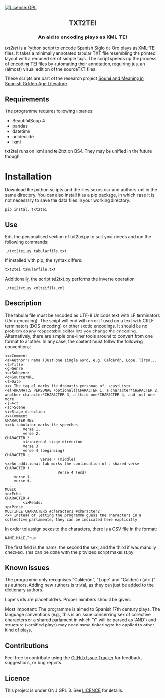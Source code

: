 [![License: GPL](https://img.shields.io/github/license/fsanzl/txt2tei)](https://opensource.org/licenses/GPL-3.0)
<!--- [![Version: 1.0.2-1](https://img.shields.io/github/v/release/fsanzl/txt2tei?include_prereleases)](https://pypi.org/project/txt2tei/)
# [![Python versions: 3.5, 3.6, 3.7, 3.8, 3.9](https://img.shields.io/pypi/pyversions/txt2tei)](https://pypi.org/project/txt2tei/) -->

<h2 align="center">TXT2TEI</h2>
<h3 align="center">An aid to encoding plays as XML-TEI</h2>


*txt2tei*  is a Python script to encode Spanish Siglo de Oro plays as XML-TEI files. It takes a minimally annotated tabular TXT file resembling the printed layout with a reduced set of simple tags. The script speeds up the process of encoding TEI files by automating their annotation, requiring just an (almost) visual edition of the sourceTXT files.

These scripts are part of the research project [Sound and Meaning in Spanish Golden Age Literature](https://soundandmeaning.univie.ac.at/).

## Requirements

The programme requires following libraries:

* BeautifulSoup 4
* pandas
* datetime
* unidecode
* lxml

txt2tei runs on lxml and tei2txt on BS4. They may be unified in the future though. 


# Installation

Download the python scripts and the files sexos.csv and authors.xml in the same directory. You can also install it as a pip package, in which case it is not necessary to save the data files in your working directory. 

```bash
pip install txt2tei
```

## Use

Edit the personalised section of txt2tei.py to suit your needs and run the following commands:

```bash
./txt2tei.py tabularfile.txt
```

If installed with pip, the syntax differs:
```bash
txt2tei tabularfile.txt
```

Additionally, the script tei2txt.py performs the inverse operation
```bash
./tei2txt.py xmlteifile.xml
```

## Description

The tabular file must be encoded as UTF-8 Unicode text with LF terminators (Unix encoding). The script will end with error if used on a text with CRLF terminators (DOS encoding) or other exotic encodings. It should be no problem as any respectable editor lets you change  the encoding. Alternatively, there are simple one-liner tools around to convert from one format to another. In any case, the content must follow the following conventions:
```
<x>Comment
<a>Author's name (Just one single word, e.g. Calderón, Lope, Tirso...
<t>Title
<g>Genre
<s>Subgenre
<o>Source*URL
<f>Date
<x> The tag el marks the dramatis personae of  <castList>
<el>DRAMATIS PERSONAE (optional)|CHARACTER 1, a character*CHARACTER 2, another character*CHARACTER 3, a third one*CHARACTER 4, and just one more
<j>Act
<sc>Scene
<i>Stage direction
<x>Comment
CHARACTER ONE
<x>A tabulator marks the speeches
        Verse 1,
        verse 2.
CHARACTER 2
        <i>Internal stage direction
        Verse 3
        verse 4 (beginning)
CHARACTER 1
                Verse 4 (middle)
<x>An additional tab marks the continuation of a shared verse
CHARACTER 3
                        Verse 4 (end)
    verse 5,
    verse 6.
  ...
MUSIC
<e>Echo
CHARACTER 4
        <i>Reads:
<p>Prose
MULTIPLE CHARACTERS #character1 #character2
<x> Instead of letting the programme guess the characters in a collective parlamente, they can be indicated here explicitly
```

In order toi assign sexes to the characters, there is a CSV file in the format:

```csv
NAME,MALE,True
```

The first field is the name, the second the sex, and the third if was manully checked. This can be done with the provided script makelist.py

## Known issues

The programme only recognises "Calderón", "Lope" and "Calderón (atri.)" as authors. Adding new authors is trivial, as they can just be added to the dictionary authors.

Lope's ids are placeholders. Proper numbers should be given.

Most important: The programme is aimed to Spanish 17th century plays. The language conventions (e.g., this is an issue concerning sex of collective characters or a shared parlament in which 'Y' will be parsed as 'AND') and structure (versified plays) may need some tinkering to be applied to other kind of plays.


## Contributions

Feel free to contribute using the [GitHub Issue Tracker](https://github.com/fsanzl/txt2tei/issues) for feedback, suggestions, or bug reports.


## Licence

This project is under GNU GPL 3. See [LICENCE](https://github.com/fsanzl/txt2tei/LICENSE) for details.

